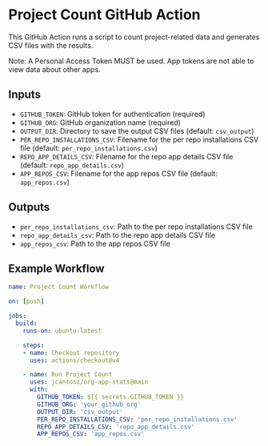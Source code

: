 # Project Count GitHub Action

This GitHub Action runs a script to count project-related data and generates CSV files with the results.

Note: A Personal Access Token MUST be used. App tokens are not able to view data about other apps.

## Inputs

- `GITHUB_TOKEN`: GitHub token for authentication (required)
- `GITHUB_ORG`: GitHub organization name (required)
- `OUTPUT_DIR`: Directory to save the output CSV files (default: `csv_output`)
- `PER_REPO_INSTALLATIONS_CSV`: Filename for the per repo installations CSV file (default: `per_repo_installations.csv`)
- `REPO_APP_DETAILS_CSV`: Filename for the repo app details CSV file (default: `repo_app_details.csv`)
- `APP_REPOS_CSV`: Filename for the app repos CSV file (default: `app_repos.csv`)

## Outputs

- `per_repo_installations_csv`: Path to the per repo installations CSV file
- `repo_app_details_csv`: Path to the repo app details CSV file
- `app_repos_csv`: Path to the app repos CSV file

## Example Workflow

```yaml
name: Project Count Workflow

on: [push]

jobs:
  build:
    runs-on: ubuntu-latest

    steps:
    - name: Checkout repository
      uses: actions/checkout@v4

    - name: Run Project Count
      uses: jcantosz/org-app-stats@main
      with:
        GITHUB_TOKEN: ${{ secrets.GITHUB_TOKEN }}
        GITHUB_ORG: 'your_github_org'
        OUTPUT_DIR: 'csv_output'
        PER_REPO_INSTALLATIONS_CSV: 'per_repo_installations.csv'
        REPO_APP_DETAILS_CSV: 'repo_app_details.csv'
        APP_REPOS_CSV: 'app_repos.csv'
```
